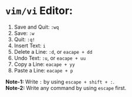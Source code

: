 # `vim/vi` Editor:

1. Save and Quit: `:wq`
2. Save: `:w`
3. Quit: `:q!`
4. Insert Text: `i`
5. Delete a Line: `:d`, or `eacape + dd`
6. Undo Text: `:u`, or `eacape + uu`
7. Copy a Line: `eacape + yy`
8. Paste a Line: `eacape + p`


**Note-1:** Write `:` by using `escape + shift + :`. <br/>
**Note-2:** Write any command by using `escape` first.
